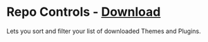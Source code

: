 # Repo Controls - [Download](https://betterdiscord.net/ghdl?url=https://raw.githubusercontent.com/mwittrien/BetterDiscordAddons/master/Plugins/RepoControls/RepoControls.plugin.js)

Lets you sort and filter your list of downloaded Themes and Plugins.
